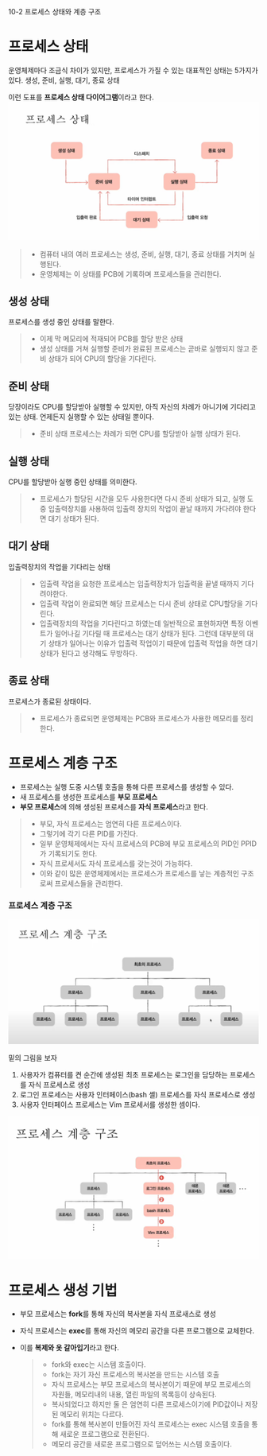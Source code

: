 10-2 프로세스 상태와 계층 구조

# 프로세스 상태
운영체제마다 조금식 차이가 있지만, 프로세스가 가질 수 있는 대표적인 상태는 5가지가 있다.
생성, 준비, 실행, 대기, 종료 상태

이런 도표를 **프로세스 상태 다이어그램**이라고 한다.
![alt text](<스크린샷 2024-03-24 191121.png>)

> - 컴퓨터 내의 여러 프로세스는 생성, 준비, 실행, 대기, 종료 상태를 거치며 실행된다.
> - 운영체제는 이 상태를 PCB에 기록하며 프로세스들을 관리한다.

## 생성 상태
프로세스를 생성 중인 상태를 말한다.

> - 이제 막 메모리에 적재되어 PCB를 할당 받은 상태
> - 생성 상태를 거쳐 실행할 준비가 완료된 프로세스는 곧바로 실행되지 않고 준비 상태가 되어 CPU의 할당을 기다린다.

## 준비 상태
당장이라도 CPU를 할당받아 실행할 수 있지만, 아직 자신의 차례가 아니기에 기다리고 있는 상태.
언제든지 실행할 수 있는 상태일 뿐이다.

> - 준비 상태 프로세스는 차례가 되면 CPU를 할당받아 실행 상태가 된다.

## 실행 상태
CPU를 할당받아 실행 중인 상태를 의미한다.

> - 프로세스가 할당된 시간을 모두 사용한다면 다시 준비 상태가 되고, 실행 도중 입출력장치를 사용하여 입출력 장치의 작업이 끝날 때까지 가다려야 한다면 대기 상태가 된다.

## 대기 상태
입출력장치의 작업을 기다리는 상태

> - 입출력 작업을 요청한 프로세스는 입출력장치가 입출력을 끝낼 때까지 기다려야한다.
> - 입출력 작업이 완료되면 해당 프로세스는 다시 준비 상태로 CPU할당을 기다린다.
> - 입출력장치의 작업을 기다린다고 하였는데 일반적으로 표현하자면 특정 이벤트가 일어나길 기다릴 때 프로세스는 대기 상태가 된다. 그런데 대부분의 대기 상태가 일어나는 이유가 입출력 작업이기 때문에 입출력 작업을 하면 대기 상태가 된다고 생각해도 무방하다.

## 종료 상태
프로세스가 종료된 상태이다.

> - 프로세스가 종료되면 운영체제는 PCB와 프로세스가 사용한 메모리를 정리한다.

# 프로세스 계층 구조
- 프로세스는 실행 도중 시스템 호출을 통해 다른 프로세스를 생성할 수 있다.
- 새 프로세스를 생성한 프로세스를 **부모 프로세스**
- **부모 프로세스**에 의해 생성된 프로세스를 **자식 프로세스**라고 한다.

> - 부모, 자식 프로세스는 엄연히 다른 프로세스이다.
> - 그렇기에 각기 다른 PID를 가진다.
> - 일부 운영체제에서는 자식 프로세스의 PCB에 부모 프로세스의 PID인 PPID가 기록되기도 한다.
> - 자식 프로세서도 자식 프로세스를 갖는것이 가능하다.
> - 이와 같이 많은 운영체제에서는 프로세스가 프로세스를 낳는 계층적인 구조로써 프로세스들을 관리한다.

### 프로세스 계층 구조
![alt text](<스크린샷 2024-03-24 191759.png>)

밑의 그림을 보자
1) 사용자가 컴퓨터를 켠 순간에 생성된 최초 프로세스는 로그인을 담당하는 프로세스를 자식 프로세스로 생성
2) 로그인 프로세스는 사용자 인터페이스(bash 셸) 프로세스를 자식 프로세스로 생성
3) 사용자 인터페이스 프로세스는 Vim 프로세서를 생성한 셈이다.

![alt text](<스크린샷 2024-03-24 191829.png>)

# 프로세스 생성 기법
- 부모 프로세스는 **fork**를 통해 자신의 복사본을 자식 프로새스로 생성
- 자식 프로세스는 **exec**를 통해 자신의 메모리 공간을 다른 프로그램으로 교체한다.
- 이를 **복제와 옷 갈아입기**라고 한다.
  
  > - fork와 exec는 시스템 호출이다.
  > - fork는 자기 자신 프로세스의 복사본을 만드는 시스템 호출
  > - 자식 프로세스는 부모 프로세스의 복사본이기 때문에 부모 프로세스의 자원들, 메모리내의 내용, 열린 파일의 목록등이 상속된다.
  > - 복사되었다고 하지만 둘 은 엄연히 다른 프로세스이기에 PID값이나 저장된 메모리 위치는 다르다.
  > - fork를 통해 복사본이 만들어진 자식 프로세스는 exec 시스템 호출을 통해 새로운 프로그램으로 전환된다.
  > - 메모리 공간을 새로운 프로그램으로 덮어쓰는 시스템 호출이다.

  